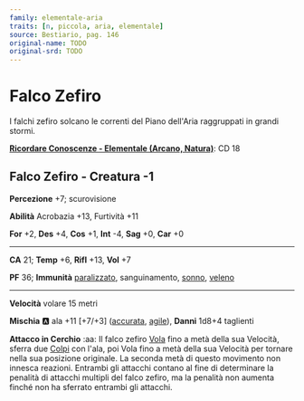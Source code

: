 ```yaml
---
family: elementale-aria
traits: [n, piccola, aria, elementale]
source: Bestiario, pag. 146
original-name: TODO
original-srd: TODO
---
```


# Falco Zefiro

I falchi zefiro solcano le correnti del Piano dell'Aria raggruppati in grandi stormi.

**[Ricordare Conoscenze - Elementale (Arcano, Natura)](/azioni/ricordare-conoscenze)**: CD 18

## Falco Zefiro - Creatura -1

**Percezione** +7; scurovisione

**Abilità** Acrobazia +13, Furtività +11

**For** +2, **Des** +4, **Cos** +1, **Int** -4, **Sag** +0, **Car** +0

***

**CA** 21; **Temp** +6, **Rifl** +13, **Vol** +7

**PF** 36; **Immunità** [paralizzato](/condizioni/paralizzato), sanguinamento, [sonno](/tratti/sonno), [veleno](/tratti/veleno)

***

**Velocità** volare 15 metri

**Mischia** :a: ala +11 \[+7/+3] ([accurata](/tratti/accurata), [agile](/tratti/agile)), **Danni** 1d8+4 taglienti

**Attacco in Cerchio** :aa:  Il falco zefiro [Vola](/azioni/volare) fino a metà della sua Velocità, sferra due [Colpi](/azioni/colpire) con l'ala, poi Vola fino a metà della sua Velocità per tornare nella sua posizione originale. La seconda metà di questo movimento non innesca reazioni. Entrambi gli attacchi contano al fine di determinare la penalità di attacchi multipli del falco zefiro, ma la penalità non aumenta finché non ha sferrato entrambi gli attacchi.
